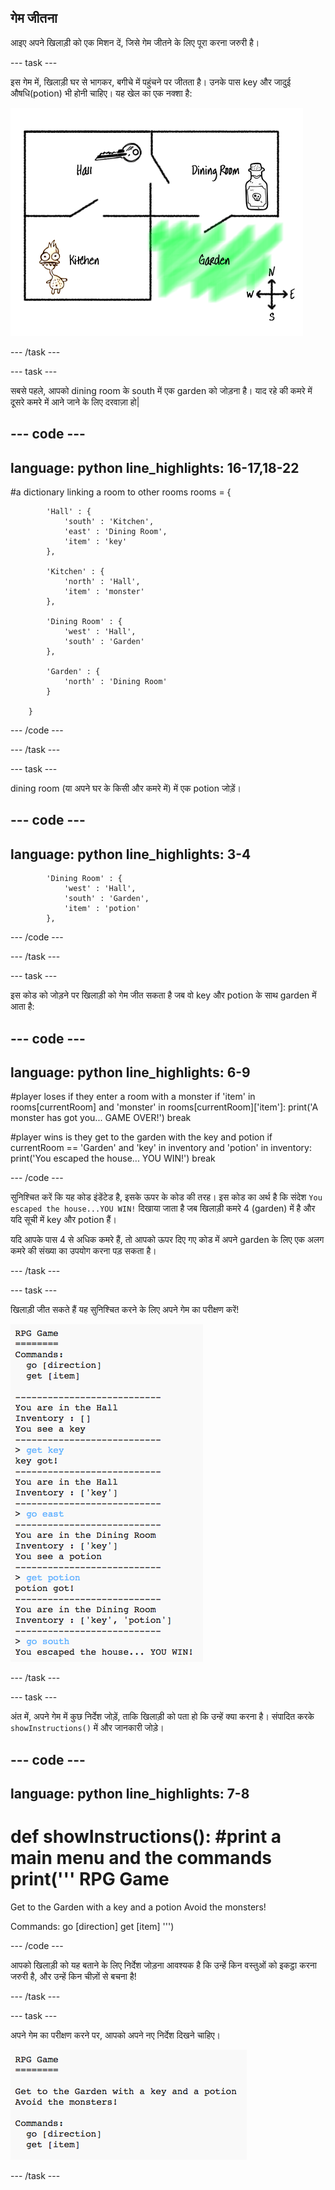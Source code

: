 ## गेम जीतना

आइए अपने खिलाड़ी को एक मिशन दें, जिसे गेम जीतने के लिए पूरा करना जरुरी है।

--- task ---

इस गेम में, खिलाड़ी घर से भागकर, बगीचे में पहुंचने पर जीतता है। उनके पास key और जादुई औषधि(potion) भी होनी चाहिए। यह खेल का एक नक्शा है:

![स्क्रीनशॉट](images/rpg-final-map.png)

--- /task ---

--- task ---

सबसे पहले, आपको dining room के south में एक garden को जोड़ना है। याद रहे की कमरे में दूसरे कमरे में आने जाने के लिए दरवाज़ा हो|

--- code ---
---
language: python
line_highlights: 16-17,18-22
---
#a dictionary linking a room to other rooms
rooms = {

            'Hall' : {
                'south' : 'Kitchen',
                'east' : 'Dining Room',
                'item' : 'key'
            },

            'Kitchen' : {
                'north' : 'Hall',
                'item' : 'monster'
            },

            'Dining Room' : {
                'west' : 'Hall',
                'south' : 'Garden'
            },

            'Garden' : {
                'north' : 'Dining Room'
            }

        }
        
--- /code ---

--- /task ---

--- task ---

dining room (या अपने घर के किसी और कमरे में) में एक potion जोड़ें।

--- code ---
---
language: python
line_highlights: 3-4
---
            'Dining Room' : {
                'west' : 'Hall',
                'south' : 'Garden',
                'item' : 'potion'
            },
--- /code ---

--- /task ---

--- task ---

इस कोड को जोड़ने पर खिलाड़ी को गेम जीत सकता है जब वो key और potion के साथ garden में आता है:

--- code ---
---
language: python
line_highlights: 6-9
---
#player loses if they enter a room with a monster
if 'item' in rooms[currentRoom] and 'monster' in rooms[currentRoom]['item']:
    print('A monster has got you... GAME OVER!')
    break

#player wins is they get to the garden with the key and potion
if currentRoom == 'Garden' and 'key' in inventory and 'potion' in inventory:
    print('You escaped the house... YOU WIN!')
    break

--- /code ---

सुनिश्चित करें कि यह कोड इंडेंटेड है, इसके ऊपर के कोड की तरह। इस कोड का अर्थ है कि संदेश `You escaped the house...YOU WIN!` दिखाया जाता है जब खिलाड़ी कमरे 4 (garden) में है और यदि सूची में key और potion हैं।

यदि आपके पास 4 से अधिक कमरे हैं, तो आपको ऊपर दिए गए कोड में अपने garden के लिए एक अलग कमरे की संख्या का उपयोग करना पड़ सकता है।

--- /task ---

--- task ---

खिलाड़ी जीत सकते हैं यह सुनिश्चित करने के लिए अपने गेम का परीक्षण करें!

![स्क्रीनशॉट](images/rpg-win-test.png)

--- /task ---

--- task ---

अंत में, अपने गेम में कुछ निर्देश जोड़ें, ताकि खिलाड़ी को पता हो कि उन्हें क्या करना है। संपादित करके `showInstructions()` में और जानकारी जोड़े।

--- code ---
---
language: python
line_highlights: 7-8
---
def showInstructions():
    #print a main menu and the commands
    print('''
RPG Game
========

Get to the Garden with a key and a potion
Avoid the monsters!

Commands:
go [direction]
get [item]
''')

--- /code ---

आपको खिलाड़ी को यह बताने के लिए निर्देश जोड़ना आवश्यक है कि उन्हें किन वस्तुओं को इकट्ठा करना जरुरी है, और उन्हें किन चीज़ों से बचना है!

--- /task ---

--- task ---

अपने गेम का परीक्षण करने पर, आपको अपने नए निर्देश दिखने चाहिए।

![स्क्रीनशॉट](images/rpg-instructions-test.png)

--- /task ---